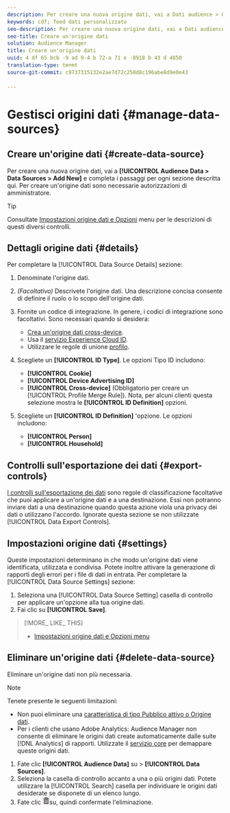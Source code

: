 ```yaml
---
description: Per creare una nuova origine dati, vai a Dati audience > Origini dati > Aggiungi nuovo e completa i passaggi per ogni sezione descritta qui. Per creare un'origine dati sono necessarie autorizzazioni di amministratore.
keywords: cdf; feed dati personalizzato
seo-description: Per creare una nuova origine dati, vai a Dati audience > Origini dati > Aggiungi nuovo e completa i passaggi per ogni sezione descritta qui. Per creare un'origine dati sono necessarie autorizzazioni di amministratore.
seo-title: Creare un'origine dati
solution: Audience Manager
title: Creare un'origine dati
uuid: 4 df 65 bcb -9 ad 9-4 b 72-a 71 e -8918 b 43 d 4850
translation-type: tm+mt
source-git-commit: c9737315132e2ae7d72c250d8c196abe8d9e0e43

---
```



# Gestisci origini dati {#manage-data-sources}

## Creare un&#39;origine dati {#create-data-source}

Per creare una nuova origine dati, vai a **[!UICONTROL Audience Data > Data Sources > Add New]** e completa i passaggi per ogni sezione descritta qui. Per creare un&#39;origine dati sono necessarie autorizzazioni di amministratore.

<!-- create-datasource.xml -->

>[!TIP]
>
>Consultate [Impostazioni origine dati e Opzioni](../features/datasources-list-and-settings.md#settings-menu-options) menu per le descrizioni di questi diversi controlli.

## Dettagli origine dati {#details}

Per completare la [!UICONTROL Data Source Details] sezione:

1. Denominate l&#39;origine dati.
1. *(Facoltativo)* Descrivete l&#39;origine dati. Una descrizione concisa consente di definire il ruolo o lo scopo dell&#39;origine dati.
1. Fornite un codice di integrazione. In genere, i codici di integrazione sono facoltativi. Sono necessari quando si desidera:

   * [Crea un&#39;origine dati cross-device](../features/profile-merge-rules/merge-rules-start.md#create-data-source).
   * Usa il [servizio Experience Cloud ID](https://marketing.adobe.com/resources/help/en_US/mcvid/).
   * Utilizzare le regole di unione [profilo](../features/profile-merge-rules/merge-rules-start.md).

1. Scegliete un **[!UICONTROL ID Type]**. Le opzioni Tipo ID includono:

   * **[!UICONTROL Cookie]**
   * **[!UICONTROL Device Advertising ID]**
   * **[!UICONTROL Cross-device]** (Obbligatorio per creare un [!UICONTROL Profile Merge Rule]). Nota, per alcuni clienti questa selezione mostra le **[!UICONTROL ID Definition]** opzioni.

1. Scegliete un **[!UICONTROL ID Definition]** &#39;opzione. Le opzioni includono:

   * **[!UICONTROL Person]**
   * **[!UICONTROL Household]**

## Controlli sull&#39;esportazione dei dati {#export-controls}

[I controlli sull&#39;esportazione dei dati](../features/data-export-controls.md) sono regole di classificazione facoltative che puoi applicare a un&#39;origine dati e a una destinazione. Essi non potranno inviare dati a una destinazione quando questa azione viola una privacy dei dati o utilizzano l&#39;accordo. Ignorate questa sezione se non utilizzate [!UICONTROL Data Export Controls].

## Impostazioni origine dati {#settings}

Queste impostazioni determinano in che modo un&#39;origine dati viene identificata, utilizzata e condivisa. Potete inoltre attivare la generazione di rapporti degli errori per i file di dati in entrata. Per completare la [!UICONTROL Data Source Settings] sezione:

1. Seleziona una [!UICONTROL Data Source Setting] casella di controllo per applicare un&#39;opzione alla tua origine dati.
2. Fai clic su **[!UICONTROL Save]**.

>[!MORE_ LIKE_ THIS]
>
>* [Impostazioni origine dati e Opzioni menu](../features/datasources-list-and-settings.md#settings-menu-options)


## Eliminare un&#39;origine dati {#delete-data-source}

<!-- t_datasource_delete.xml -->

Eliminare un&#39;origine dati non più necessaria.

>[!NOTE]
>
>Tenete presente le seguenti limitazioni:
>
>* Non puoi eliminare una [caratteristica di tipo Pubblico attivo o Origine dati](../features/traits/client-activity-synced-audience-traits.md).
>* Per i clienti che usano Adobe Analytics: Audience Manager non consente di eliminare le origini dati create automaticamente dalle suite [!DNL Analytics] di rapporti. Utilizzate il [servizio core](https://marketing.adobe.com/resources/help/en_US/mcloud/) per demappare queste origini dati.


1. Fate clic **[!UICONTROL Audience Data]** su &gt; **[!UICONTROL Data Sources]**.
1. Seleziona la casella di controllo accanto a una o più origini dati.
Potete utilizzare la [!UICONTROL Search] casella per individuare le origini dati desiderate se disponete di un elenco lungo.
1. Fate clic ![](assets/icon_trash.png)su, quindi confermate l&#39;eliminazione.